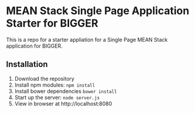 # MEAN Stack Single Page Application Starter for BIGGER

This is a repo for a starter appliation for a Single Page MEAN Stack application for BIGGER.

## Installation
1. Download the repository
2. Install npm modules: `npm install`
3. Install bower dependencies `bower install`
4. Start up the server: `node server.js`
5. View in browser at http://localhost:8080


